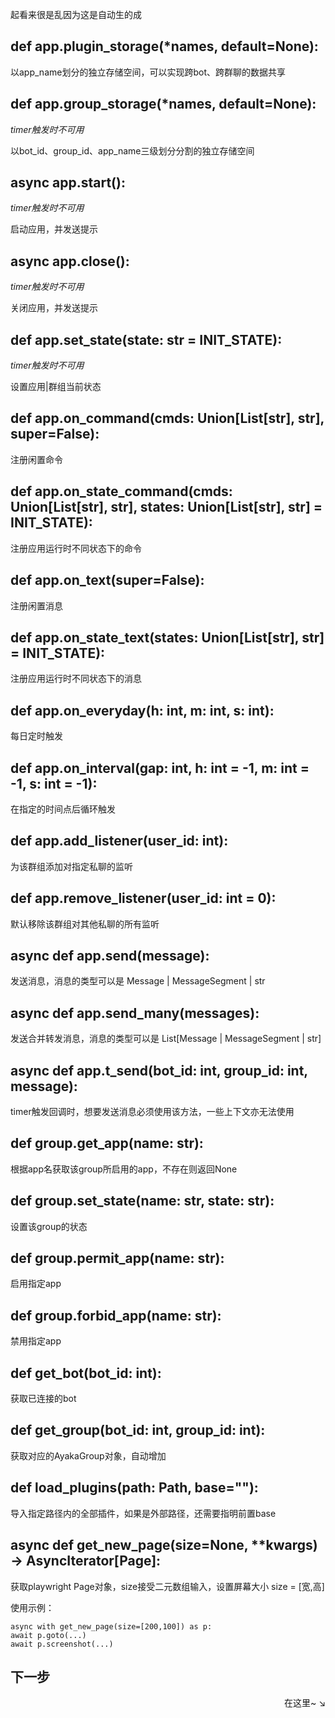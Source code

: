 起看来很是乱因为这是自动生的成

## def app.plugin_storage(*names, default=None):
以app_name划分的独立存储空间，可以实现跨bot、跨群聊的数据共享

## def app.group_storage(*names, default=None):
*timer触发时不可用*

以bot_id、group_id、app_name三级划分分割的独立存储空间

## async app.start():
*timer触发时不可用*

启动应用，并发送提示

## async app.close():
*timer触发时不可用*

关闭应用，并发送提示

## def app.set_state(state: str = INIT_STATE):
*timer触发时不可用*

设置应用|群组当前状态

## def app.on_command(cmds: Union[List[str], str], super=False):
注册闲置命令

## def app.on_state_command(cmds: Union[List[str], str], states: Union[List[str], str] = INIT_STATE):
注册应用运行时不同状态下的命令

## def app.on_text(super=False):
注册闲置消息

## def app.on_state_text(states: Union[List[str], str] = INIT_STATE):
注册应用运行时不同状态下的消息

## def app.on_everyday(h: int, m: int, s: int):
每日定时触发

## def app.on_interval(gap: int, h: int = -1, m: int = -1, s: int = -1):
在指定的时间点后循环触发

## def app.add_listener(user_id: int):
为该群组添加对指定私聊的监听

## def app.remove_listener(user_id: int = 0):
默认移除该群组对其他私聊的所有监听

## async def app.send(message):
发送消息，消息的类型可以是 Message | MessageSegment | str

## async def app.send_many(messages):
发送合并转发消息，消息的类型可以是 List[Message | MessageSegment | str]

## async def app.t_send(bot_id: int, group_id: int, message):
timer触发回调时，想要发送消息必须使用该方法，一些上下文亦无法使用

## def group.get_app(name: str):
根据app名获取该group所启用的app，不存在则返回None

## def group.set_state(name: str, state: str):
设置该group的状态

## def group.permit_app(name: str):
启用指定app

## def group.forbid_app(name: str):
禁用指定app

## def get_bot(bot_id: int):
获取已连接的bot

## def get_group(bot_id: int, group_id: int):
获取对应的AyakaGroup对象，自动增加

## def load_plugins(path: Path, base=""):
导入指定路径内的全部插件，如果是外部路径，还需要指明前置base

## async def get_new_page(size=None, **kwargs) -> AsyncIterator[Page]:
 获取playwright Page对象，size接受二元数组输入，设置屏幕大小 size = [宽,高]

使用示例：
```
async with get_new_page(size=[200,100]) as p:
await p.goto(...)
await p.screenshot(...)
```

## 下一步

<div align="right">
    在这里~ ↘
</div>
